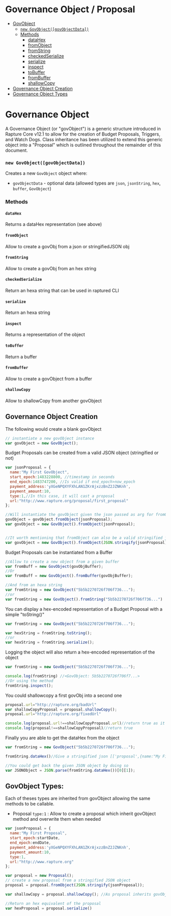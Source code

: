 # Governance Object / Proposal

- [GovObject](#governance-object)
    - [`new GovObject([govObjectData])`](#new-govobjectgovobjectdata)
    - [Methods](#methods)
        - [dataHex](#datahex)
        - [fromObject](#fromobject)
        - [fromString](#fromstring)
        - [checkedSerialize](#checkedserialize)
        - [serialize](#serialize)
        - [inspect](#inspect)
        - [toBuffer](#tobuffer)
        - [fromBuffer](#frombuffer)
        - [shallowCopy](#shallowcopy)
- [Governance Object Creation](#governance-object-creation)
- [Governance Object Types](#govobject-types)


# Governance Object
A Governance Object (or "govObject") is a generic structure introduced in Rapture Core v12.1 to allow for the creation of Budget Proposals, Triggers, and Watch Dogs. Class inheritance has been utilized to extend this generic object into a "Proposal" which is outlined throughout the remainder of this document. 

### `new GovObject([govObjectData])`

Creates a new `GovObject` object where:
  - `govObjectData` - optional data (allowed types are `json`, `jsonString`, `hex`, `buffer`, `GovObject`)

### Methods

####  `dataHex`  
Returns a dataHex representation (see above)
####  `fromObject`  
Allow to create a govObj from a json or stringifiedJSON obj
####  `fromString`
Allow to create a govObj from an hex string
####  `checkedSerialize`
Return an hexa string that can be used in raptured CLI
####  `serialize`
Return an hexa string
####  `inspect`
Returns a representation of the object
####  `toBuffer`
Return a buffer
####  `fromBuffer`
Allow to create a govObject from a buffer
####  `shallowCopy`
Allow to shallowCopy from another govObject

## Governance Object Creation

The following would create a blank govObject

```javascript
// instantiate a new govObject instance
var govObject = new GovObject();
```

Budget Proposals can be created from a valid JSON object (stringified or not)

```javascript
var jsonProposal = {
  name:"My First GovObject",
  start_epoch:1483228800, //timestamp in seconds
  end_epoch:1483747200, //Is valid if end_epoch>now_epoch
  payment_address:'yXGeNPQXYFXhLAN1ZKrAjxzzBnZ2JZNKnh',
  payment_amount:10,
  type:1,//In this case, it will cast a proposal
  url:"http://www.rapture.org/proposal/first_proposal"
};

//Will instantiate the govObject given the json passed as arg for fromObject
govObject = govObject.fromObject(jsonProposal);
var govObject = new GovObject().fromObject(jsonProposal);


//It worth mentioning that fromObject can also be a valid stringified json.
var govObject = new GovObject().fromObject(JSON.stringify(jsonProposal));
```

Budget Proposals can be instantiated from a Buffer

```javascript
//Allow to create a new object from a given buffer
var fromBuff = new GovObject(govObjBuffer);
//Or
var fromBuff = new GovObject().fromBuffer(govObjBuffer);

//And from an hexa string
var fromString = new GovObject("5b5b2270726f706f736...");
//or
var fromString = new GovObject().fromString("5b5b2270726f706f736...")
```

You can display a hex-encoded representation of a Budget Proposal with a simple "toString()"

```javascript
var fromString = new GovObject("5b5b2270726f706f736...");

var hexString = fromString.toString();
//or
var hexString = fromString.serialize();
```

Logging the object will also return a hex-encoded representation of the object

```javascript
var fromString = new GovObject("5b5b2270726f706f736...");

console.log(fromString) //<GovObject: 5b5b2270726f706f7...>
//Or using the method
fromString.inspect();
```

You could shallowcopy a first govObj into a second one

```javascript
proposal.url="http://rapture.org/badUrl"
var shallowCopyProposal = proposal.shallowCopy();
proposal.url="http://rapture.org/fixedUrl"

console.log(proposal.url!==shallowCopyProposal.url)//return true as it's a copy
console.log(proposal!==shallowCopyProposal)//return true
```

Finally you are able to get the dataHex from the object

```javascript
var fromString = new GovObject("5b5b2270726f706f736...");

fromString.dataHex()//Give a stringified json [['proposal',{name:"My First GovObject",....}]]

//You could get back the given JSON object by doing so
var JSONObject = JSON.parse(fromString.dataHex())[0][1]);
```

## GovObject Types:

Each of theses types are inherited from govObject allowing the same methods to be callable.

* Proposal `type:1` : Allow to create a proposal which inherit govObject method and overwrite them when needed

```javascript
var jsonProposal = {
  name:"My First Proposal",
  start_epoch:startDate,
  end_epoch:endDate,
  payment_address:'yXGeNPQXYFXhLAN1ZKrAjxzzBnZ2JZNKnh',
  payment_amount:10,
  type:1,
  url:"http://www.rapture.org"
};

var proposal = new Proposal();
// create a new proposal from a stringified JSON object
proposal = proposal.fromObject(JSON.stringify(jsonProposal));

var shallowCopy = proposal.shallowCopy(); //As proposal inherits govObject

//Return an hex equivalent of the proposal
var hexProposal = proposal.serialize()
```
